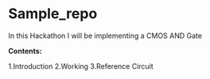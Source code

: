 # Sample_repo

In this Hackathon I will be implementing a CMOS AND Gate

**Contents:**

1.Introduction
2.Working
3.Reference Circuit
